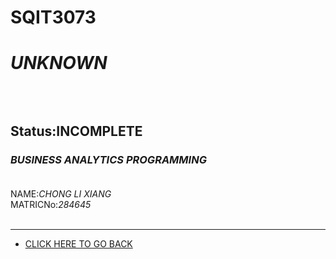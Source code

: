 # SQIT3073

# ***UNKNOWN***
<br /><br />
Status:**INCOMPLETE**
--------------------------------------------------------------------
### *BUSINESS ANALYTICS PROGRAMMING*<br /><br />
NAME:_CHONG LI XIANG_<br />
MATRICNo:_284645_<br /><br />



------------------------------------------------------------------------------------------------------------------
* [CLICK HERE TO GO BACK](https://github.com/MchalxZ)

